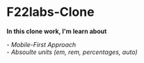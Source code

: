 # F22labs-Clone 

**In this clone work, I'm learn about**


*- Mobile-First Approach* <br>
*- Absoulte units (em, rem, percentages, auto)*


